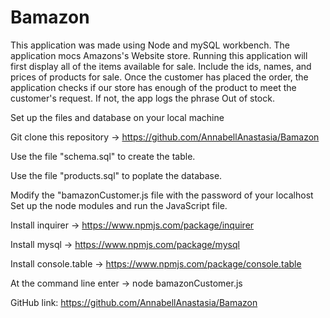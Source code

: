 # Bamazon
This application was made using Node and mySQL workbench. The application mocs Amazons's Website store. Running this application will first display all of the items available for sale. Include the ids, names, and prices of products for sale. Once the customer has placed the order, the application checks if our store has enough of the product to meet the customer's request. If not, the app logs the phrase Out of stock.


Set up the files and database on your local machine

Git clone this repository -> https://github.com/AnnabellAnastasia/Bamazon

Use the file "schema.sql" to create the table.

Use the file "products.sql" to poplate the database.


Modify the "bamazonCustomer.js file with the password of your localhost
Set up the node modules and run the JavaScript file.

Install inquirer -> https://www.npmjs.com/package/inquirer

Install mysql -> https://www.npmjs.com/package/mysql

Install console.table -> https://www.npmjs.com/package/console.table

At the command line enter -> node bamazonCustomer.js

 
GitHub link: https://github.com/AnnabellAnastasia/Bamazon

